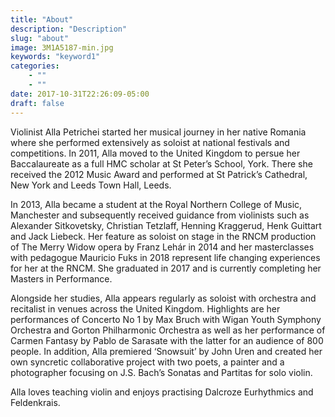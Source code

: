 ```yaml
---
title: "About"
description: "Description"
slug: "about"
image: 3M1A5187-min.jpg
keywords: "keyword1"
categories: 
    - ""
    - ""
date: 2017-10-31T22:26:09-05:00
draft: false
---
```


Violinist Alla Petrichei started her musical journey in her native Romania where she performed extensively as soloist at national festivals and competitions. In 2011, Alla moved to the United Kingdom to persue her Baccalaureate as a full HMC scholar at St Peter’s School, York. There she received the 2012 Music Award and performed at St Patrick’s Cathedral, New York and Leeds Town Hall, Leeds.

In 2013, Alla became a student at the Royal Northern College of Music, Manchester and subsequently received guidance from violinists such as Alexander Sitkovetsky, Christian Tetzlaff, Henning Kraggerud, Henk Guittart and Jack Liebeck. Her feature as soloist on stage in the RNCM production of The Merry Widow opera by Franz Lehár in 2014 and her masterclasses with pedagogue Mauricio Fuks in 2018 represent life changing experiences for her at the RNCM. She graduated in 2017 and is currently completing her Masters in Performance.

Alongside her studies, Alla appears regularly as soloist with orchestra and recitalist in venues across the United Kingdom. Highlights are her performances of Concerto No 1 by Max Bruch with Wigan Youth Symphony Orchestra and Gorton Philharmonic Orchestra as well as her performance of Carmen Fantasy by Pablo de Sarasate with the latter for an audience of 800 people. In addition, Alla premiered ‘Snowsuit’ by John Uren and created her own syncretic collaborative project with two poets, a painter and a photographer focusing on J.S. Bach’s Sonatas and Partitas for solo violin.

Alla loves teaching violin and enjoys practising Dalcroze Eurhythmics and Feldenkrais.
